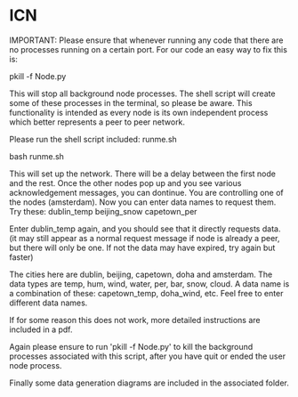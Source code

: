 # ICN

IMPORTANT: Please ensure that whenever running any code that there are no processes running on a certain port. For our code an easy way to fix this is:

pkill -f Node.py

This will stop all background node processes. The shell script will create some of these processes in the terminal, so please be aware.
This functionality is intended as every node is its own independent process which better represents a peer to peer network.


Please run the shell script included: runme.sh

bash runme.sh

This will set up the network. There will be a delay between the first node and the rest. Once the other nodes pop up and you see various acknowledgement messages, you can dontinue. You are controlling one of the nodes (amsterdam). Now you can enter data names to request them. Try these:
dublin_temp
beijing_snow
capetown_per

Enter dublin_temp again, and you should see that it directly requests data. (it may still appear as a normal request message if node is already a peer, but there will only be one. If not the data may have expired, try again but faster)

The cities here are dublin, beijing, capetown, doha and amsterdam. The data types are temp, hum, wind, water, per, bar, snow, cloud.
A data name is a combination of these: capetown_temp, doha_wind, etc. Feel free to enter different data names.

If for some reason this does not work, more detailed instructions are included in a pdf. 

Again please ensure to run 'pkill -f Node.py' to kill the background processes associated with this script, after you have quit or ended the user node process.

Finally some data generation diagrams are included in the associated folder.
